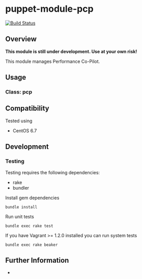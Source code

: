 # puppet-module-pcp

[![Build Status](https://travis-ci.org/treydock/puppet-module-pcp.svg?branch=master)](https://travis-ci.org/treydock/puppet-module-pcp)

## Overview

**This module is still under development.  Use at your own risk!**

This module manages Performance Co-Pilot.

## Usage

### Class: pcp

## Compatibility

Tested using

* CentOS 6.7

## Development

### Testing

Testing requires the following dependencies:

* rake
* bundler

Install gem dependencies

    bundle install

Run unit tests

    bundle exec rake test

If you have Vagrant >= 1.2.0 installed you can run system tests

    bundle exec rake beaker

## Further Information

*
